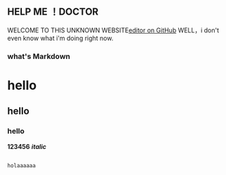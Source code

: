 ## HELP ME ！DOCTOR

WELCOME TO THIS UNKNOWN WEBSITE[editor on GitHub](https://github.com/allenwalkerD/allenwalkerD.github.io/edit/master/index.md) WELL，i don't even know what i'm doing right now. 
 

### what's Markdown

# hello
## hello 
### hello 
**123456**
**_italic_**

```markdown

holaaaaaa

```

